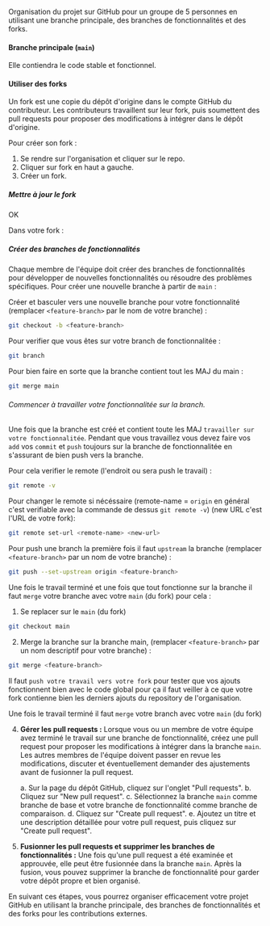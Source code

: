 Organisation du projet sur GitHub pour un groupe de 5 personnes en utilisant une branche principale, des branches de fonctionnalités et des forks.

#### Branche principale (`main`) 
Elle contiendra le code stable et fonctionnel.

#### Utiliser des forks
Un fork est une copie du dépôt d'origine dans le compte GitHub du contributeur. Les contributeurs travaillent sur leur fork, puis soumettent des pull requests pour proposer des modifications à intégrer dans le dépôt d'origine.

Pour créer son fork :

1. Se rendre sur l'organisation et cliquer sur le repo.
2. Cliquer sur fork en haut a gauche.
3. Créer un fork.

##### Mettre à jour le fork
OK

Dans votre fork :
##### Créer des branches de fonctionnalités
Chaque membre de l'équipe doit créer des branches de fonctionnalités pour développer de nouvelles fonctionnalités ou résoudre des problèmes spécifiques. Pour créer une nouvelle branche à partir de `main` :

Créer et basculer vers une nouvelle branche pour votre fonctionnalité (remplacer `<feature-branch>` par le nom de votre branche) :

```bash
git checkout -b <feature-branch>
```

Pour verifier que vous êtes sur votre branch de fonctionnalitée :

```bash
git branch
```

Pour bien faire en sorte que la branche contient tout les MAJ du main  :

```bash
git merge main
```

###### Commencer à travailler votre fonctionnalitée sur la branch. 

Une fois que la branche est créé et contient toute les MAJ `travailler sur votre fonctionnalitée`. Pendant que vous travaillez vous devez faire vos `add` vos `commit` et `push` toujours sur la branche de fonctionnalitée en s'assurant de bien push vers la branche. 

Pour cela verifier le remote (l'endroit ou sera push le travail) :

```bash
git remote -v
```

Pour changer le remote si nécéssaire (remote-name = `origin` en général c'est verifiable avec la commande de dessus `git remote -v`) (new URL c'est l'URL de votre fork):

```bash
git remote set-url <remote-name> <new-url>
```

Pour push une branch la première fois il faut `upstream` la branche (remplacer `<feature-branch>` par un nom de votre branche) :

```bash
git push --set-upstream origin <feature-branch>
```



Une fois le travail terminé et une fois que tout fonctionne sur la branche il faut `merge` votre branche avec votre `main` (du fork) pour cela :

1. Se replacer sur le `main` (du fork) 

```bash
git checkout main
```

2. Merge la branche sur la branche main, (remplacer `<feature-branch>` par un nom descriptif pour votre branche) :

```bash
git merge <feature-branch>
```





Il faut `push votre travail vers votre fork` pour tester que vos ajouts fonctionnent bien avec le code global pour ça il faut veiller à ce que votre fork contienne bien les derniers ajouts du repository de l'organisation.

Une fois le travail terminé il faut `merge` votre branch avec votre `main` (du fork) 




4.  **Gérer les pull requests :** Lorsque vous ou un membre de votre équipe avez terminé le travail sur une branche de fonctionnalité, créez une pull request pour proposer les modifications à intégrer dans la branche `main`. Les autres membres de l'équipe doivent passer en revue les modifications, discuter et éventuellement demander des ajustements avant de fusionner la pull request.
    
    a. Sur la page du dépôt GitHub, cliquez sur l'onglet "Pull requests". b. Cliquez sur "New pull request". c. Sélectionnez la branche `main` comme branche de base et votre branche de fonctionnalité comme branche de comparaison. d. Cliquez sur "Create pull request". e. Ajoutez un titre et une description détaillée pour votre pull request, puis cliquez sur "Create pull request".
    
5.  **Fusionner les pull requests et supprimer les branches de fonctionnalités :** Une fois qu'une pull request a été examinée et approuvée, elle peut être fusionnée dans la branche `main`. Après la fusion, vous pouvez supprimer la branche de fonctionnalité pour garder votre dépôt propre et bien organisé.
    

En suivant ces étapes, vous pourrez organiser efficacement votre projet GitHub en utilisant la branche principale, des branches de fonctionnalités et des forks pour les contributions externes.